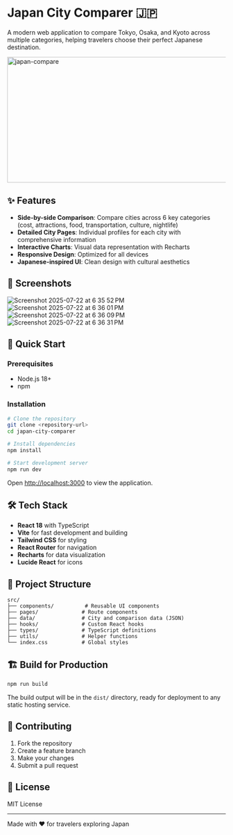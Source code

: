 # Japan City Comparer 🇯🇵

A modern web application to compare Tokyo, Osaka, and Kyoto across multiple categories, helping travelers choose their perfect Japanese destination.

<img width="520" height="290" alt="japan-compare" src="https://github.com/user-attachments/assets/f63f17cb-2f68-42d5-88d5-60cfb51e24d1" />


## ✨ Features

- **Side-by-side Comparison**: Compare cities across 6 key categories (cost, attractions, food, transportation, culture, nightlife)
- **Detailed City Pages**: Individual profiles for each city with comprehensive information
- **Interactive Charts**: Visual data representation with Recharts
- **Responsive Design**: Optimized for all devices
- **Japanese-inspired UI**: Clean design with cultural aesthetics

## 📸 Screenshots

![Screenshot 2025-07-22 at 6 35 52 PM](https://github.com/user-attachments/assets/b9bfb0e2-8701-4346-8bd0-d4477087e43c)
![Screenshot 2025-07-22 at 6 36 01 PM](https://github.com/user-attachments/assets/2f095c6c-b253-4a2b-9f4e-51e7471941be)
![Screenshot 2025-07-22 at 6 36 09 PM](https://github.com/user-attachments/assets/1486000c-1a3f-4b8b-b0d0-aa35cafb81a7)
![Screenshot 2025-07-22 at 6 36 31 PM](https://github.com/user-attachments/assets/12cdfb1c-938e-41e5-9a4e-071aca87a019)

## 🚀 Quick Start

### Prerequisites

- Node.js 18+
- npm

### Installation

```bash
# Clone the repository
git clone <repository-url>
cd japan-city-comparer

# Install dependencies
npm install

# Start development server
npm run dev
```

Open [http://localhost:3000](http://localhost:3000) to view the application.

## 🛠️ Tech Stack

- **React 18** with TypeScript
- **Vite** for fast development and building
- **Tailwind CSS** for styling
- **React Router** for navigation
- **Recharts** for data visualization
- **Lucide React** for icons

## 📁 Project Structure

```text
src/
├── components/          # Reusable UI components
├── pages/              # Route components
├── data/               # City and comparison data (JSON)
├── hooks/              # Custom React hooks
├── types/              # TypeScript definitions
├── utils/              # Helper functions
└── index.css           # Global styles
```

## 🏗️ Build for Production

```bash
npm run build
```

The build output will be in the `dist/` directory, ready for deployment to any static hosting service.

## 🤝 Contributing

1. Fork the repository
2. Create a feature branch
3. Make your changes
4. Submit a pull request

## 📄 License

MIT License

---

Made with ❤️ for travelers exploring Japan
